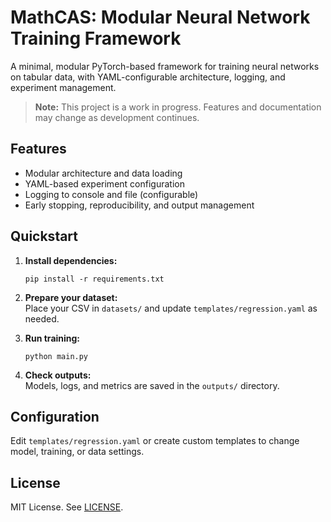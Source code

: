 # MathCAS: Modular Neural Network Training Framework

A minimal, modular PyTorch-based framework for training neural networks on tabular data, with YAML-configurable architecture, logging, and experiment management.

> **Note:** This project is a work in progress. Features and documentation may change as development continues.

## Features

-   Modular architecture and data loading
-   YAML-based experiment configuration
-   Logging to console and file (configurable)
-   Early stopping, reproducibility, and output management

## Quickstart

1. **Install dependencies:**

    ```
    pip install -r requirements.txt
    ```

2. **Prepare your dataset:**  
   Place your CSV in `datasets/` and update `templates/regression.yaml` as needed.

3. **Run training:**

    ```
    python main.py
    ```

4. **Check outputs:**  
   Models, logs, and metrics are saved in the `outputs/` directory.

## Configuration

Edit `templates/regression.yaml` or create custom templates to change model, training, or data settings.

## License

MIT License. See [LICENSE](LICENSE).
